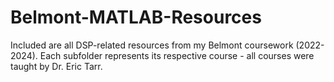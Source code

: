 # Belmont-MATLAB-Resources

Included are all DSP-related resources from my Belmont coursework (2022-2024). Each subfolder represents its respective course - all courses were taught by Dr. Eric Tarr.
